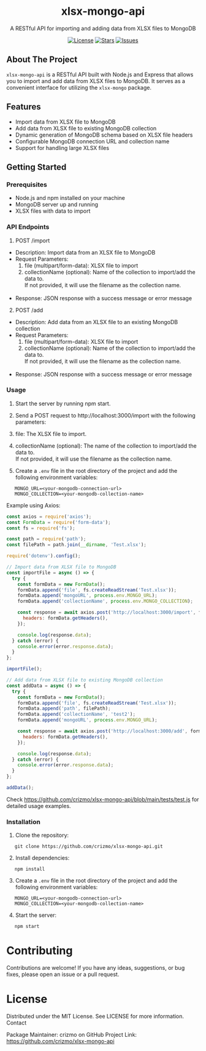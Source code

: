 <div align="center">
  <h1>xlsx-mongo-api</h1>
  <p>A RESTful API for importing and adding data from XLSX files to MongoDB</p>
  <a href="https://github.com/crizmo/xlsx-mongo-api"><img src="https://img.shields.io/github/license/crizmo/xlsx-mongo-api?style=for-the-badge" alt="License"></a>
  <a href="https://github.com/crizmo/xlsx-mongo-api"><img src="https://img.shields.io/github/stars/crizmo/xlsx-mongo-api?style=for-the-badge" alt="Stars"></a>
  <a href="https://github.com/crizmo/xlsx-mongo-api"><img src="https://img.shields.io/github/issues/crizmo/xlsx-mongo-api?style=for-the-badge" alt="Issues"></a>
</div>

## About The Project
`xlsx-mongo-api` is a RESTful API built with Node.js and Express that allows you to import and add data from XLSX files to MongoDB. It serves as a convenient interface for utilizing the `xlsx-mongo` package.

## Features
- Import data from XLSX file to MongoDB
- Add data from XLSX file to existing MongoDB collection
- Dynamic generation of MongoDB schema based on XLSX file headers
- Configurable MongoDB connection URL and collection name
- Support for handling large XLSX files

## Getting Started
### Prerequisites
- Node.js and npm installed on your machine
- MongoDB server up and running
- XLSX files with data to import

### API Endpoints

1. POST /import
  - Description: Import data from an XLSX file to MongoDB
  - Request Parameters: <br>
      1. file (multipart/form-data): XLSX file to import <br>
      2. collectionName (optional): Name of the collection to import/add the data to.<br> If not provided, it will use the filename as the collection name.<br><br>
  - Response: JSON response with a success message or error message

2. POST /add
  - Description: Add data from an XLSX file to an existing MongoDB collection
  - Request Parameters: <br>
      1. file (multipart/form-data): XLSX file to import <br>
      2. collectionName (optional): Name of the collection to import/add the data to.<br> If not provided, it will use the filename as the collection name.<br><br>
  - Response: JSON response with a success message or error message

### Usage
1. Start the server by running npm start.

2. Send a POST request to http://localhost:3000/import with the following parameters:

  1. file: The XLSX file to import.
  2. collectionName (optional): The name of the collection to import/add the data to.<br> If not provided, it will use the filename as the collection name.

3. Create a `.env` file in the root directory of the project and add the following environment variables:
```shell
   MONGO_URL=<your-mongodb-connection-url>
   MONGO_COLLECTION=<your-mongodb-collection-name>
```

Example using Axios:

```javascript
const axios = require('axios');
const FormData = require('form-data');
const fs = require('fs');

const path = require('path');
const filePath = path.join(__dirname, 'Test.xlsx');

require('dotenv').config();

// Import data from XLSX file to MongoDB
const importFile = async () => {
  try {
    const formData = new FormData();
    formData.append('file', fs.createReadStream('Test.xlsx'));
    formData.append('mongoURL', process.env.MONGO_URL);
    formData.append('collectionName', process.env.MONGO_COLLECTION);

    const response = await axios.post('http://localhost:3000/import', formData, {
      headers: formData.getHeaders(),
    });

    console.log(response.data);
  } catch (error) {
    console.error(error.response.data);
  }
};

importFile();

// Add data from XLSX file to existing MongoDB collection
const addData = async () => {
  try {
    const formData = new FormData();
    formData.append('file', fs.createReadStream('Test.xlsx'));
    formData.append('path', filePath);
    formData.append('collectionName', 'test2');
    formData.append('mongoURL', process.env.MONGO_URL);

    const response = await axios.post('http://localhost:3000/add', formData, {
      headers: formData.getHeaders(),
    });

    console.log(response.data);
  } catch (error) {
    console.error(error.response.data);
  }
};

addData();
```

Check https://github.com/crizmo/xlsx-mongo-api/blob/main/tests/test.js for detailed usage examples.

### Installation
1. Clone the repository:
```shell
   git clone https://github.com/crizmo/xlsx-mongo-api.git
```

2. Install dependencies:
```shell
   npm install
```

3. Create a `.env` file in the root directory of the project and add the following environment variables:
```shell
   MONGO_URL=<your-mongodb-connection-url>
   MONGO_COLLECTION=<your-mongodb-collection-name>
```

4. Start the server:
```shell
   npm start
```

# Contributing

Contributions are welcome! If you have any ideas, suggestions, or bug fixes, please open an issue or a pull request.


# License

Distributed under the MIT License. See LICENSE for more information.
Contact

Package Maintainer: crizmo on GitHub
Project Link: https://github.com/crizmo/xlsx-mongo-api